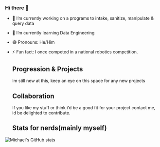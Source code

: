 ### Hi there 👋


- 🔭 I’m currently working on a programs to intake, sanitize, manipulate & query data
- 🌱 I’m currently learning Data Engineering
- 😄 Pronouns: He/Him
- ⚡ Fun fact: I once competed in a national robotics competition.
  
  ## Progression & Projects

  Im still new at this, keep an eye on this space for any new projects 

  ## Collaboration

  If you like my stuff or think i'd be a good fit for your project contact me, id be delighted to contribute.

  ## Stats for nerds(mainly myself)

![Michael's GitHub stats](https://github-readme-stats.vercel.app/api?username=MichaelW1996&show_icons=true)
